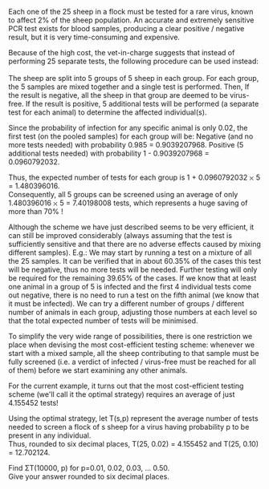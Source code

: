  <p>  Each one of the 25 sheep in a flock must be tested for a rare virus, known to affect 2% of the sheep population.  An accurate and extremely sensitive PCR test exists for blood samples, producing a clear positive / negative result, but it is very time-consuming and expensive.  </p>    <p>  Because of the high cost, the vet-in-charge suggests that instead of performing 25 separate tests, the following procedure can be used instead:<br/><br/>  The sheep are split into 5 groups of 5 sheep in each group.   For each group, the 5 samples are mixed together and a single test is performed. Then,    If the result is negative, all the sheep in that group are deemed to be virus-free.  If the result is positive, 5 additional tests will be performed (a separate test for each animal) to determine the affected individual(s).    </p>    <p>  Since the probability of infection for any specific animal is only 0.02, the first test (on the pooled samples) for each group will be:    Negative (and no more tests needed) with probability 0.985 = 0.9039207968.  Positive (5 additional tests needed) with probability 1 - 0.9039207968 = 0.0960792032.    </p>    <p>  Thus, the expected number of tests for each group is 1 + 0.0960792032 <img src='images/symbol_times.gif' width='9' height='9' alt='&times;' border='0' style='vertical-align:middle;' /> 5 = 1.480396016.<br/>  Consequently, all 5 groups can be screened using an average of only 1.480396016 <img src='images/symbol_times.gif' width='9' height='9' alt='&times;' border='0' style='vertical-align:middle;' /> 5 = 7.40198008 tests, which represents a huge saving of more than 70% !  </p>    <p>  Although the scheme we have just described seems to be very efficient, it can still be improved considerably (always assuming that the test is sufficiently sensitive and that there are no adverse effects caused by mixing different samples). E.g.:    We may start by running a test on a mixture of all the 25 samples. It can be verified that in about 60.35% of the cases this test will be negative, thus no more tests will be needed. Further testing will only be required for the remaining 39.65% of the cases.  If we know that at least one animal in a group of 5 is infected and the first 4 individual tests come out negative, there is no need to run a test on the fifth animal (we know that it must be infected).  We can try a different number of groups / different number of animals in each group, adjusting those numbers at each level so that the total expected number of tests will be minimised.    <p>  To simplify the very wide range of possibilities, there is one restriction we place when devising the most cost-efficient testing scheme: whenever we start with a mixed sample, all the sheep contributing to that sample must be fully screened (i.e. a verdict of infected / virus-free must be reached for all of them) before we start examining any other animals.  </p>  For the current example, it turns out that the most cost-efficient testing scheme (we'll call it the optimal strategy) requires an average of just 4.155452 tests!  </p>    <p>  Using the optimal strategy, let T(s,p) represent the average number of tests needed to screen a flock of s sheep for a virus having probability p to be present in any individual.<br/>  Thus, rounded to six decimal places, T(25, 0.02) = 4.155452 and T(25, 0.10) = 12.702124.  </p>    <p>  Find &Sigma;T(10000, p) for p=0.01, 0.02, 0.03, ... 0.50.<br/>  Give your answer rounded to six decimal places.  </p>    